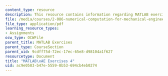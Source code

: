 ```yaml
---
content_type: resource
description: This resource contains information regarding MATLAB exercises 4.
file: /media/courses/2-086-numerical-computation-for-mechanical-engineers-fall-2012/ac9e0583b47e55598b53694cb4eb0274_MIT2_086F12_matlab_ex4.pdf
file_type: application/pdf
learning_resource_types:
- Assignments
ocw_type: OCWFile
parent_title: MATLAB Exercises
parent_type: CourseSection
parent_uid: 9cdff75d-72ec-17ec-65e8-d98104a1f627
resourcetype: Document
title: "MATLAB\xAE Exercises 4"
uid: ac9e0583-b47e-5559-8b53-694cb4eb0274
---
```

